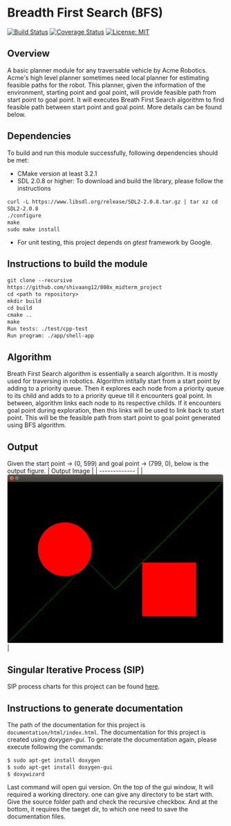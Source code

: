 # Breadth First Search (BFS)
[![Build Status](https://travis-ci.org/shivaang12/808x_midterm_project.svg?branch=master)](https://travis-ci.org/shivaang12/808x_midterm_project)
[![Coverage Status](https://coveralls.io/repos/github/shivaang12/808x_midterm_project/badge.svg?branch=master)](https://coveralls.io/github/shivaang12/808x_midterm_project?branch=master)
[![License: MIT](https://img.shields.io/badge/License-MIT-blue.svg)](https://opensource.org/licenses/MIT)

## Overview
A basic planner module for any traversable vehicle by Acme Robotics. Acme's high level planner sometimes need local planner for estimating feasible paths for the robot. This planner, given the information of the environment, starting point and goal point, will provide feasible path from start point to goal point. It will executes Breath First Search algorithm to find feasible path between start point and goal point. More details can be found below.

## Dependencies 
To build and run this module successfully, following dependencies should be met:
* CMake version at least 3.2.1
* SDL 2.0.8 or higher: To download and build the library, please follow the instructions 
```
curl -L https://www.libsdl.org/release/SDL2-2.0.8.tar.gz | tar xz cd SDL2-2.0.8
./configure
make
sudo make install
```
* For unit testing, this project depends on *gtest* framework by Google.

## Instructions to build the module
```
git clone --recursive https://github.com/shivaang12/808x_midterm_project
cd <path to repository>
mkdir build
cd build
cmake ..
make
Run tests: ./test/cpp-test
Run program: ./app/shell-app
```

## Algorithm
Breath First Search algorithm is essentially a search algorithm. It is mostly used for traversing in robotics. Algorithm intitally start from a start point by adding to a priority queue. Then it explores each node from a priority queue to its child and adds to to a priority queue till it encounters goal point. In between, algorithm links each node to its respective childs. If it encounters goal point during exploration, then this links will be used to link back to start point. This will be the feasible path from start point to goal point generated using BFS algorithm.

## Output
Given the start point -> (0, 599) and goal point -> (799, 0), below is the output figure.
| Output Image |
| ------------- |
| <img src="https://github.com/shivaang12/808x_midterm_project/blob/master/data/output.png" width="500"> |

## Singular Iterative Process (SIP)

SIP process charts for this project can be found [here](https://docs.google.com/spreadsheets/d/1IbgtYZAE8amdw-byhspCRRnXf8tBoE707xSWsrF4pjw/edit?usp=sharing).

## Instructions to generate documentation
The path of the documentation for this project is `documentation/html/index.html`. The documentation for this project is created using *doxygen-gui*. To generate the documentation again, please execute following the commands:
```
$ sudo apt-get install doxygen
$ sudo apt-get install doxygen-gui
$ doxywizard
```
Last command will open gui version. On the top of the gui window, It will required a working directory. one can give any directory to be start with. Give the source folder path and check the recursive checkbox. And at the bottom, it requires the taeget dir, to which one need to save the documentation files.
